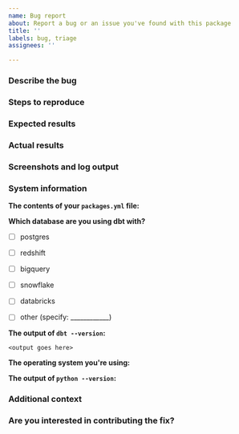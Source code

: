 ```yaml
---
name: Bug report
about: Report a bug or an issue you've found with this package
title: ''
labels: bug, triage
assignees: ''

---
```


### Describe the bug
<!---
A clear and concise description of what the bug is. You can also use the issue title to do this
--->

### Steps to reproduce
<!---
In as much detail as possible, please provide steps to reproduce the issue. Sample data that triggers the issue, example model code, etc is all very helpful here.
--->

### Expected results
<!---
A clear and concise description of what you expected to happen.
--->

### Actual results
<!---
A clear and concise description of what you expected to happen.
--->

### Screenshots and log output
<!---
If applicable, add screenshots or log output to help explain your problem.
--->

### System information
**The contents of your `packages.yml` file:**

**Which database are you using dbt with?**
- [ ] postgres
- [ ] redshift
- [ ] bigquery
- [ ] snowflake
- [ ] databricks
- [ ] other (specify: ____________)


**The output of `dbt --version`:**
```
<output goes here>
```

**The operating system you're using:**

**The output of `python --version`:**

### Additional context
<!---
Add any other context about the problem here. For example, if you think you know which line of code is causing the issue.
--->

### Are you interested in contributing the fix?
<!---
Let us know if you want to contribute the fix, and whether would need a hand getting started
--->
